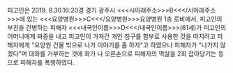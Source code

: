 피고인은 2019. 8.30.16:20경 경기 광주시 <<<시아래주소>>>B<<</시아래주소>>>에 있는 <<<요양병원>>>C<<</요양병원>>>요양병원 1층 로비에서, 피고인의 부친을 간병하는 피해자 <<<내국인이름>>>D<<</내국인이름>>>(61세)가 피고인의 어머니에게 짜증을 내고 피고인이 가져간 개인 침구를 함부로 사용한 것을 따지려고 피해자에게 "요양원 건물 밖으로 나가 이야기를 좀 하자"고 하였으나 피해자가 "나가지 않겠다"며 대화를 거부하는 것에 화가 나 오른손으로 피해자의 멱살을 2회 잡아당기는 등으로 피해자를 폭행하였다.